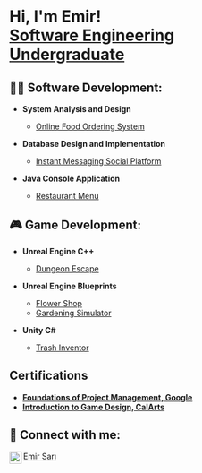 <h1>Hi, I'm Emir! <br/><a href="https://github.com/emirsari">Software Engineering Undergraduate</a>

<h2>👨‍💻 Software Development:</h2>

- <b>System Analysis and Design</b>
  - [Online Food Ordering System](https://github.com/emirsari/OnlineFoodOrderingSystem)

- <b>Database Design and Implementation</b>
  - [Instant Messaging Social Platform](https://github.com/emirsari/InstantMessagingSocialPlatform)

- <b>Java Console Application</b>
  - [Restaurant Menu](https://github.com/emirsari/RestaurantMenu)

<h2>🎮 Game Development:</h2>

- <b>Unreal Engine C++</b>
  - [Dungeon Escape](https://github.com/emirsari/DungeonEscape)

- <b>Unreal Engine Blueprints</b>
  - [Flower Shop](https://github.com/emirsari/FlowerShop)
  - [Gardening Simulator](https://github.com/emirsari/GardeningSimulator)
 
- <b>Unity C#</b>
  - [Trash Inventor](https://itch.io/jam/enhancer-gaming-hackathon/rate/2043203)

<h2> Certifications</h2>

- <b>[Foundations of Project Management, Google](https://coursera.org/share/0237ebc352969e4601c2549ea10000e2)</b>
- <b>[Introduction to Game Design, CalArts](https://coursera.org/share/f28c12041f413dbf9cc1470207401062)</b> 
   
<h2> 🤳 Connect with me:</h2>

[<img align="left" alt="EmirSarı | Instagram" width="22px" src="https://cdn.jsdelivr.net/npm/simple-icons@v3/icons/instagram.svg" />][instagram]

[instagram]: https://www.instagram.com/emirs_home/

<script src="https://platform.linkedin.com/badges/js/profile.js" async defer type="text/javascript"></script>
<div class="badge-base LI-profile-badge" data-locale="en_US" data-size="medium" data-theme="dark" data-type="VERTICAL" data-vanity="emir-sarı-400a832b5" data-version="v1"><a class="badge-base__link LI-simple-link" href="https://tr.linkedin.com/in/emir-sar%C4%B1-400a832b5?trk=profile-badge">Emir Sarı</a></div>
              


<!--
**emirsari/emirsari** is a ✨ _special_ ✨ repository because its `README.md` (this file) appears on your GitHub profile.

Here are some ideas to get you started:

- 🔭 I’m currently working on ...
- 🌱 I’m currently learning ...
- 👯 I’m looking to collaborate on ...
- 🤔 I’m looking for help with ...
- 💬 Ask me about ...
- 📫 How to reach me: ...
- 😄 Pronouns: ...
- ⚡ Fun fact: ...
-->
